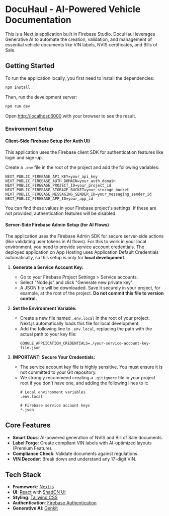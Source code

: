 # DocuHaul - AI-Powered Vehicle Documentation

This is a Next.js application built in Firebase Studio. DocuHaul leverages Generative AI to automate the creation, validation, and management of essential vehicle documents like VIN labels, NVIS certificates, and Bills of Sale.

## Getting Started

To run the application locally, you first need to install the dependencies:

```bash
npm install
```

Then, run the development server:

```bash
npm run dev
```

Open [http://localhost:6000](http://localhost:6000) with your browser to see the result.

### Environment Setup

#### Client-Side Firebase Setup (for Auth UI)

This application uses the Firebase client SDK for authentication features like login and sign-up.

Create a `.env` file in the root of the project and add the following variables:

```env
NEXT_PUBLIC_FIREBASE_API_KEY=your_api_key
NEXT_PUBLIC_FIREBASE_AUTH_DOMAIN=your_auth_domain
NEXT_PUBLIC_FIREBASE_PROJECT_ID=your_project_id
NEXT_PUBLIC_FIREBASE_STORAGE_BUCKET=your_storage_bucket
NEXT_PUBLIC_FIREBASE_MESSAGING_SENDER_ID=your_messaging_sender_id
NEXT_PUBLIC_FIREBASE_APP_ID=your_app_id
```

You can find these values in your Firebase project's settings. If these are not provided, authentication features will be disabled.

#### Server-Side Firebase Admin Setup (for AI Flows)

The application uses the Firebase Admin SDK for secure server-side actions (like validating user tokens in AI flows). For this to work in your local environment, you need to provide service account credentials. The deployed application on App Hosting uses Application Default Credentials automatically, so this setup is only for **local development**.

1.  **Generate a Service Account Key:**
    *   Go to your Firebase Project Settings > Service accounts.
    *   Select "Node.js" and click "Generate new private key".
    *   A JSON file will be downloaded. Save it securely in your project, for example, at the root of the project. **Do not commit this file to version control.**

2.  **Set the Environment Variable:**
    *   Create a new file named `.env.local` in the root of your project. Next.js automatically loads this file for local development.
    *   Add the following line to `.env.local`, replacing the path with the actual path to your key file:
        ```env
        GOOGLE_APPLICATION_CREDENTIALS=./your-service-account-key-file.json
        ```

3.  **IMPORTANT: Secure Your Credentials:**
    *   The service account key file is highly sensitive. You must ensure it is not committed to your Git repository.
    *   We strongly recommend creating a `.gitignore` file in your project root if you don't have one, and adding the following lines to it:
        ```
        # Local environment variables
        .env.local

        # Firebase service account keys
        *.json
        ```

## Core Features

-   **Smart Docs**: AI-powered generation of NVIS and Bill of Sale documents.
-   **Label Forge**: Create compliant VIN labels with AI-optimized layouts (Premium Feature).
-   **Compliance Check**: Validate documents against regulations.
-   **VIN Decoder**: Break down and understand any 17-digit VIN.

## Tech Stack

-   **Framework**: [Next.js](https://nextjs.org/)
-   **UI**: [React](https://react.dev/) with [ShadCN UI](https://ui.shadcn.com/)
-   **Styling**: [Tailwind CSS](https://tailwindcss.com/)
-   **Authentication**: [Firebase Authentication](https://firebase.google.com/docs/auth)
-   **Generative AI**: [Genkit](https://firebase.google.com/docs/genkit)
